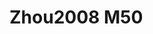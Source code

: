 <a name="material" />

# Zhou2008 M50
<script type="application/ld+json">
  {
    "@context": "https://schema.org/",
    "@type": "ChemicalSubstance",
    "http://purl.org/dc/terms/conformsTo":
      {
        "@type": "CreativeWork",
        "@id": "https://bioschemas.org/profiles/ChemicalSubstance/0.4-RELEASE/"
      },
    "@id": "https://egonw.github.io/nanowiki/nanowiki262.html#material",
    "name": "Zhou2008 M50",
    "sameAs": "http://127.0.0.1/mediawiki/index.php/Special:URIResolver/Zhou2008_M50"
  }
</script>

